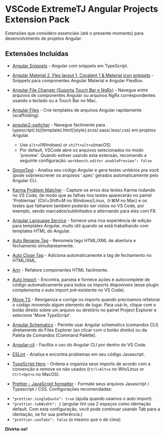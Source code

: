 # VSCode ExtremeTJ Angular Projects Extension Pack

Extensões que considero essenciais (até o presente momento) para desenvolvimento de projetos Angular.

## Extensões Incluídas

* [Angular Snippets](https://marketplace.visualstudio.com/items?itemName=johnpapa.Angular2) - Angular com snippets em TypeScript.

* [Angular Material 2, Flex layout 1, Covalent 1 & Material icon snippets](https://marketplace.visualstudio.com/items?itemName=1tontech.angular-material) - Snippets para componentes Angular Material e Angular FlexBox.

* [Angular File Changer (Suporta Touch Bar e NgRx)](https://marketplace.visualstudio.com/items?itemName=john-crowson.angular-file-changer) - Navegue entre arquivos de componentes Angular ou arquivos NgRx correspondentes usando o teclado ou a Touch Bar no Mac.

* [Angular Files](https://marketplace.visualstudio.com/items?itemName=alexiv.vscode-angular2-files) - Crie templates de arquivos Angular rapidamente (scaffolding).

* [angular2-switcher](https://marketplace.visualstudio.com/items?itemName=infinity1207.angular2-switcher) - Navegue facilmente para typescript(.ts)|template(.html)|style(.scss/.sass/.less/.css) em projetos Angular.
  - Use `alt+o`(Windows) or `shift+alt+o`(macOS)
  - Por default, VSCode abre os arquivos selecionados no modo 'preview'. Quando estiver usando esta extensão, recomendo a seguinte configuração: `workbench.editor.enablePreview": false`

* [SimonTest](https://marketplace.visualstudio.com/items?itemName=SimonTest.simontest) - Analisa seu código Angular e gera testes unitários pra você (pode sobreescrever os arquivos '.spec' gerados automaticamente pelo Angular CLI.

* [Karma Problem Matcher](https://marketplace.visualstudio.com/items?itemName=rctay.karma-problem-matcher) - Capture os erros dos testes Karma rodando no VS Code, de modo que as falhas nos testes aparecerão no painel 'Problemas' (Ctrl+Shift+M no Windows/Linux, ⇧⌘M no Mac) e os testes que falharem também poderão ser vistos no VS Code, por exemplo, sendo marcados/sublinhados e alternando para eles com F8.

* [Angular Language Service](https://marketplace.visualstudio.com/items?itemName=Angular.ng-template) - fornece uma rica experiência de edição para templates Angular, muito útil quando se está trabalhando com templates HTML do Angular.

* [Auto Rename Tag](https://marketplace.visualstudio.com/items?itemName=formulahendry.auto-rename-tag) - Renomeia tags HTML/XML de abertura e fechamento simultaneamente.

* [Auto Close Tag](https://marketplace.visualstudio.com/items?itemName=formulahendry.auto-close-tag) - Adiciona automaticamente a tag de fechamento no HTML/XML.

* [Arrr](https://marketplace.visualstudio.com/items?itemName=obenjiro.arrr) - Refatore componentes HTML facilmente.

* [Auto Import](https://marketplace.visualstudio.com/items?itemName=steoates.autoimport) - Encontra, parseia e fornece ações e autocomplete de código automaticamente para todos os imports disponíveis (esse plugin complementa o auto import pré-existente no VS Code).

* [Move TS](https://marketplace.visualstudio.com/items?itemName=stringham.move-ts) - Reorganiza e corrige os imports quando precisamos refatorar o código movendo algum elemento de lugar. Para usá-lo, clique com o botão direito sobre um arquivo ou diretório no painel Project Explorer e selecione 'Move TypeScript'.

* [Angular Schematics](https://marketplace.visualstudio.com/items?itemName=cyrilletuzi.angular-schematics) - Permite usar Angular schematics (comandos CLI) diretamente do Files Explorer (ao clicar com o botão direito) ou da Paleta de Comandos (Command Palette).

* [Angular-cli](https://marketplace.visualstudio.com/items?itemName=segerdekort.angular-cli) - Facilita o uso do Angular CLI por dentro do VS Code.

* [ESLint](https://marketplace.visualstudio.com/items?itemName=dbaeumer.vscode-eslint) - Analisa e encontra problemas em seu código Javascript.

* [TypeScript Hero](https://marketplace.visualstudio.com/items?itemName=rbbit.typescript-hero) - Ordena e organiza seus imports de acordo com a convenção e remove os não usados (`Ctrl+Alt+o` no Win/Linux or `Ctrl+Opt+o` no MacOS).

* [Prettier - JavaScript formatter](https://marketplace.visualstudio.com/items?itemName=esbenp.prettier-vscode) - Formate seus arquivos Javascript / Typescript / CSS. Configurações recomendadas:
- `"prettier.singleQuote": true` (ajuda quando usamos o auto import).
- `"prettier.tabWidth": 2` (angular lint usa 2 espaços como identação default. Com esta configuração, você pode continuar usando Tab para a identação, se for sua preferência.)
- `"prettier.useTabs": false` (o mesmo que o de cima)

**Divirta-se!**